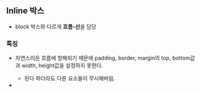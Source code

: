 ## Inline 박스

- block 박스와 다르게 **흐름-선**을 담당

### 특징

- 자연스러운 흐름에 방해되기 때문에 padding, border, margin의 top, bottom값과 width, height값을 설정하지 못한다.
  
    - 된다 하더라도 다른 요소들이 무시해버림.

- 